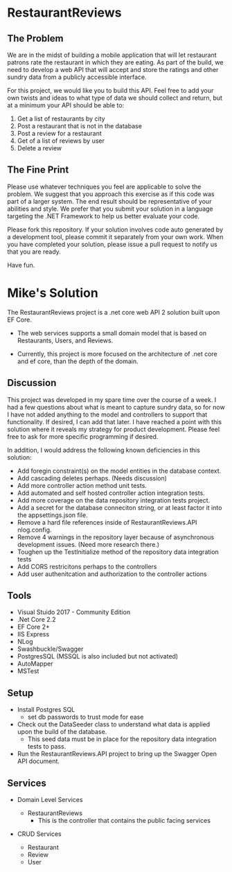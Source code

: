 RestaurantReviews
=================

The Problem
--------------
We are in the midst of building a mobile application that will let restaurant patrons rate the restaurant in which they are eating. As part of the build, we need to develop a web API that will accept and store the ratings and other sundry data from a publicly accessible interface. 

For this project, we would like you to build this API. Feel free to add your own twists and ideas to what type of data we should collect and return, but at a minimum your API should be able to:

1. Get a list of restaurants by city
2. Post a restaurant that is not in the database
3. Post a review for a restaurant
4. Get of a list of reviews by user
5. Delete a review

The Fine Print
--------------
Please use whatever techniques you feel are applicable to solve the problem. We suggest that you approach this exercise as if this code was part of a larger system. The end result should be representative of your abilities and style.  We prefer that you submit your solution in a language targeting the .NET Framework to help us better evaluate your code.

Please fork this repository. If your solution involves code auto generated by a development  tool, please commit it separately from your own work.  When you have completed your solution, please issue a pull request to notify us that you are ready.

Have fun.

# Mike's Solution

The RestaurantReviews project is a .net core web API 2 solution built upon EF Core.

* The web services supports a small domain model that is based on Restaurants, Users, and Reviews.

* Currently, this project is more focused on the architecture of .net core and ef core, than the depth of the domain.

## Discussion

This project was developed in my spare time over the course of a week. I had a few questions about what is meant to capture sundry data, so for now I have not added anything to the model and controllers to support that functionality.  If desired, I can add that later.  I have reached a point with this solution where it reveals my strategy for product development.  Please feel free to ask for more specific programming if desired.

In addition, I would address the following known deficiencies in this solution:

* Add foregin constraint(s) on the model entities in the database context.
* Add cascading deletes perhaps.  (Needs discussion)
* Add more controller action method unit tests.
* Add automated and self hosted controller action integration tests.
* Add more coverage on the data repository integration tests project.
* Add a secret for the database conneciton string, or at least factor it into the appsettings.json file.
* Remove a hard file references inside of RestaurantReviews.API nlog.config.
* Remove 4 warnings in the repository layer because of asynchronous development issues.  (Need more research there.)
* Toughen up the TestInitialize method of the repository data integration tests
* Add CORS restricitons perhaps to the controllers
* Add user authenitcation and authorization to the controller actions


## Tools  

* Visual Stuido 2017 - Community Edition
* .Net Core 2.2
* EF Core 2+
* IIS Express
* NLog
* Swashbuckle/Swagger
* PostgresSQL (MSSQL is also included but not activated)
* AutoMapper
* MSTest

## Setup

* Install Postgres SQL
  * set db passwords to trust mode for ease
* Check out the DataSeeder class to understand what data is applied upon the build of the database.
  * This seed data must be in place for the repository data integration tests to pass.
* Run the RestaurantReviews.API project to bring up the Swagger Open API document.

## Services

* Domain Level Services
  * RestaurantReviews
    * This is the controller that contains the public facing services

* CRUD Services
  * Restaurant
  * Review
  * User